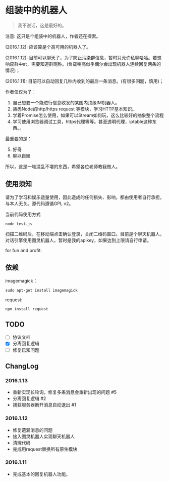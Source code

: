 组装中的机器人
=================

> 我不说话，这是最好的。

注意: 这只是个组装中的机器人，作者还在探索。

(2016.1.12): 应该算是个高可用的机器人了。

(2016.1.12): 目前可以聊天了，为了防止污染群信息，暂时只允许私聊哈哈。若想响应群中at，需要知道群昵称。(负载稍高似乎偶尔会出现机器人连续回复两条的情况)；

(2016.1.11): 目前可以自动回复几秒内收到的最后一条消息。(有很多问题，慎用)；

作者仅仅为了：

1. 自己想要一个能进行信息收发的某国内顶级IM机器人。
2. 熟悉Node的http/https request 等模块，学习HTTP基本知识。
3. 学着Promise怎么使用，如果可以Stream如何玩，这么比较好的抽象整个流程
4. 学习使用浏览器调试工具，https代理等等。甚至透明代理，iptable这种东西。。

最重要的是：

5. 好奇
6. 聊以自娱

所以，这是一堆混乱不堪的东西，希望各位老师教我做人。

## 使用须知

请为了学习和娱乐适量使用，因此造成的任何损失、影响，都由使用者自行承担，与本人无关。源代码遵循GPL v2。

当前代码使用方式

    node test.js

扫描二维码后，在移动端点击确认登录，关闭二维码窗口。目前是个聊天机器人，对话引擎使用图灵机器人，暂时是我的apikey，如果达到上限请自行申请。

for fun and profit.

## 依赖

imagemagick： 

    sudo apt-get install imagemagick

request: 

    npm install request

## TODO

- [ ] 协议文档
- [X] 分离回复逻辑
- [ ] 修复已知问题

## ChangLog

### 2016.1.13

- 重新实现长轮询，修复多条消息会重新出现的问题 #5
- 分离回复逻辑 #2
- 捕获服务器断开消息自动退出 #1

### 2016.1.12

- 修复遗漏消息的问题
- 接入图灵机器人实现聊天机器人
- 清理代码
- 完成用request替换所有原生模块

### 2016.1.11

- 完成基本的回复机器人功能。
